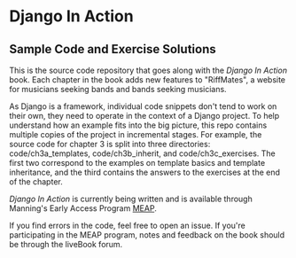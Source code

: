 # Django In Action
## Sample Code and Exercise Solutions

This is the source code repository that goes along with the _Django In Action_
book. Each chapter in the book adds new features to "RiffMates", a website
for musicians seeking bands and bands seeking musicians.

As Django is a framework, individual code snippets don't tend to work on their
own, they need to operate in the context of a Django project. To help
understand how an example fits into the big picture, this repo contains
multiple copies of the project in incremental stages. For example, the source
code for chapter 3 is split into three directories: code/ch3a_templates,
code/ch3b_inherit, and code/ch3c_exercises. The first two correspond to the
examples on template basics and template inheritance, and the third contains
the answers to the exercises at the end of the chapter.

_Django In Action_ is currently being written and is available through
Manning's Early Access Program [MEAP](https://www.manning.com/meap-program).

If you find errors in the code, feel free to open an issue. If you're
participating in the MEAP program, notes and feedback on the book should be
through the liveBook forum.
